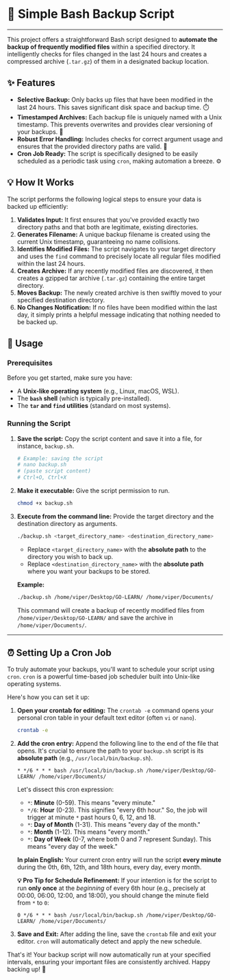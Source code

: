 # 🚀 Simple Bash Backup Script

---

This project offers a straightforward Bash script designed to **automate the backup of frequently modified files** within a specified directory. It intelligently checks for files changed in the last 24 hours and creates a compressed archive (`.tar.gz`) of them in a designated backup location.

## ✨ Features

* **Selective Backup:** Only backs up files that have been modified in the last 24 hours. This saves significant disk space and backup time. ⏱️
* **Timestamped Archives:** Each backup file is uniquely named with a Unix timestamp. This prevents overwrites and provides clear versioning of your backups. 📅
* **Robust Error Handling:** Includes checks for correct argument usage and ensures that the provided directory paths are valid. 🛑
* **Cron Job Ready:** The script is specifically designed to be easily scheduled as a periodic task using `cron`, making automation a breeze. ⚙️

## 💡 How It Works

The script performs the following logical steps to ensure your data is backed up efficiently:

1.  **Validates Input:** It first ensures that you've provided exactly two directory paths and that both are legitimate, existing directories.
2.  **Generates Filename:** A unique backup filename is created using the current Unix timestamp, guaranteeing no name collisions.
3.  **Identifies Modified Files:** The script navigates to your target directory and uses the `find` command to precisely locate all regular files modified within the last 24 hours.
4.  **Creates Archive:** If any recently modified files are discovered, it then creates a gzipped tar archive (`.tar.gz`) containing the entire target directory.
5.  **Moves Backup:** The newly created archive is then swiftly moved to your specified destination directory.
6.  **No Changes Notification:** If no files have been modified within the last day, it simply prints a helpful message indicating that nothing needed to be backed up.

## 🚀 Usage

### Prerequisites

Before you get started, make sure you have:

* A **Unix-like operating system** (e.g., Linux, macOS, WSL).
* The **`bash` shell** (which is typically pre-installed).
* The **`tar` and `find` utilities** (standard on most systems).

### Running the Script

1.  **Save the script:** Copy the script content and save it into a file, for instance, `backup.sh`.
    ```bash
    # Example: saving the script
    # nano backup.sh
    # (paste script content)
    # Ctrl+O, Ctrl+X
    ```
2.  **Make it executable:** Give the script permission to run.
    ```bash
    chmod +x backup.sh
    ```
3.  **Execute from the command line:** Provide the target directory and the destination directory as arguments.

    ```bash
    ./backup.sh <target_directory_name> <destination_directory_name>
    ```

    * Replace `<target_directory_name>` with the **absolute path** to the directory you wish to back up.
    * Replace `<destination_directory_name>` with the **absolute path** where you want your backups to be stored.

    **Example:**

    ```bash
    ./backup.sh /home/viper/Desktop/GO-LEARN/ /home/viper/Documents/
    ```

    This command will create a backup of recently modified files from `/home/viper/Desktop/GO-LEARN/` and save the archive in `/home/viper/Documents/`.

---

## ⏰ Setting Up a Cron Job

To truly automate your backups, you'll want to schedule your script using `cron`. `cron` is a powerful time-based job scheduler built into Unix-like operating systems.

Here's how you can set it up:

1.  **Open your crontab for editing:**
    The `crontab -e` command opens your personal cron table in your default text editor (often `vi` or `nano`).
    ```bash
    crontab -e
    ```

2.  **Add the cron entry:**
    Append the following line to the end of the file that opens. It's crucial to ensure the path to your `backup.sh` script is its **absolute path** (e.g., `/usr/local/bin/backup.sh`).

    ```cron
    * */6 * * * bash /usr/local/bin/backup.sh /home/viper/Desktop/GO-LEARN/ /home/viper/Documents/
    ```

    Let's dissect this cron expression:

    * `*`: **Minute** (0-59). This means "every minute."
    * `*/6`: **Hour** (0-23). This signifies "every 6th hour." So, the job will trigger at minute `*` past hours 0, 6, 12, and 18.
    * `*`: **Day of Month** (1-31). This means "every day of the month."
    * `*`: **Month** (1-12). This means "every month."
    * `*`: **Day of Week** (0-7, where both 0 and 7 represent Sunday). This means "every day of the week."

    **In plain English:** Your current cron entry will run the script **every minute** during the 0th, 6th, 12th, and 18th hours, every day, every month.

    **💡 Pro Tip for Schedule Refinement:**
    If your intention is for the script to run **only once** at the *beginning* of every 6th hour (e.g., precisely at 00:00, 06:00, 12:00, and 18:00), you should change the minute field from `*` to `0`:

    ```cron
    0 */6 * * * bash /usr/local/bin/backup.sh /home/viper/Desktop/GO-LEARN/ /home/viper/Documents/
    ```

3.  **Save and Exit:**
    After adding the line, save the `crontab` file and exit your editor. `cron` will automatically detect and apply the new schedule.

That's it! Your backup script will now automatically run at your specified intervals, ensuring your important files are consistently archived. Happy backing up! 💾

